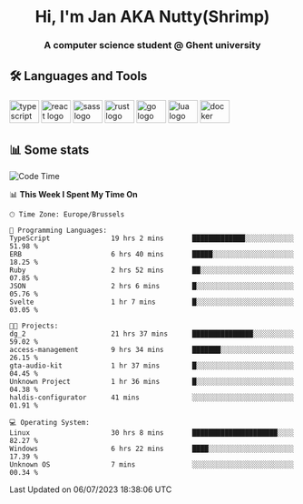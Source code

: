 <h1 align="center">Hi, I'm Jan AKA Nutty(Shrimp)</h1>
<h3 align="center">A computer science student @ Ghent university</h3>

<h2 align="left">🛠️ Languages and Tools</h2>

###

<div align="left">
  <img src="https://cdn.jsdelivr.net/gh/devicons/devicon/icons/typescript/typescript-original.svg" height="40" width="52" alt="typescript logo"  />
  <img src="https://cdn.jsdelivr.net/gh/devicons/devicon/icons/react/react-original.svg" height="40" width="52" alt="react logo"  />
  <img src="https://cdn.jsdelivr.net/gh/devicons/devicon/icons/sass/sass-original.svg" height="40" width="52" alt="sass logo"  />
  <img src="https://cdn.jsdelivr.net/gh/devicons/devicon/icons/rust/rust-plain.svg" height="40" width="52" alt="rust logo"  />
  <img src="https://cdn.jsdelivr.net/gh/devicons/devicon/icons/go/go-original.svg" height="40" width="52" alt="go logo"  />
  <img src="https://cdn.jsdelivr.net/gh/devicons/devicon/icons/lua/lua-original.svg" height="40" width="52" alt="lua logo"  />
  <img src="https://cdn.jsdelivr.net/gh/devicons/devicon/icons/docker/docker-original.svg" height="40" width="52" alt="docker logo"  />
</div>

<h2>📊 Some stats</h2>

<!--START_SECTION:waka-->
![Code Time](http://img.shields.io/badge/Code%20Time-3%2C436%20hrs%2041%20mins-blue)

📊 **This Week I Spent My Time On** 

```text
🕑︎ Time Zone: Europe/Brussels

💬 Programming Languages: 
TypeScript               19 hrs 2 mins       █████████████░░░░░░░░░░░░   51.98 % 
ERB                      6 hrs 40 mins       █████░░░░░░░░░░░░░░░░░░░░   18.25 % 
Ruby                     2 hrs 52 mins       ██░░░░░░░░░░░░░░░░░░░░░░░   07.85 % 
JSON                     2 hrs 6 mins        █░░░░░░░░░░░░░░░░░░░░░░░░   05.76 % 
Svelte                   1 hr 7 mins         █░░░░░░░░░░░░░░░░░░░░░░░░   03.05 % 

🐱‍💻 Projects: 
dg_2                     21 hrs 37 mins      ███████████████░░░░░░░░░░   59.02 % 
access-management        9 hrs 34 mins       ███████░░░░░░░░░░░░░░░░░░   26.15 % 
gta-audio-kit            1 hr 37 mins        █░░░░░░░░░░░░░░░░░░░░░░░░   04.45 % 
Unknown Project          1 hr 36 mins        █░░░░░░░░░░░░░░░░░░░░░░░░   04.38 % 
haldis-configurator      41 mins             ░░░░░░░░░░░░░░░░░░░░░░░░░   01.91 % 

💻 Operating System: 
Linux                    30 hrs 8 mins       █████████████████████░░░░   82.27 % 
Windows                  6 hrs 22 mins       ████░░░░░░░░░░░░░░░░░░░░░   17.39 % 
Unknown OS               7 mins              ░░░░░░░░░░░░░░░░░░░░░░░░░   00.34 % 
```


 Last Updated on 06/07/2023 18:38:06 UTC
<!--END_SECTION:waka-->
